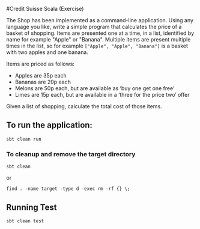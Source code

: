 
#Credit Suisse Scala (Exercise)

The Shop has been implemented as a command-line application. Using any language you like, write a simple program that calculates the price of a basket of shopping. 
Items are presented one at a time, in a list, identified by name for example "Apple" or "Banana". Multiple items are present multiple times in the list, so for example ```["Apple", "Apple", "Banana"]``` is a basket with two apples and one banana.

Items are priced as follows:

 - Apples are 35p each
 - Bananas are 20p each
 - Melons are 50p each, but are available as ‘buy one get one free’
 - Limes are 15p each, but are available in a ‘three for the price two’ offer

Given a list of shopping, calculate the total cost of those items.

## To run the application:

```
sbt clean run
```


### To cleanup and remove the target directory

```
sbt clean 
```
or
```
find . -name target -type d -exec rm -rf {} \;
```

## Running Test
```
sbt clean test
```